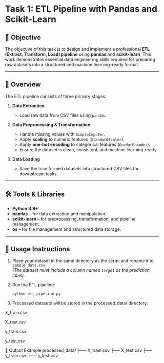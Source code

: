 # Task 1: ETL Pipeline with Pandas and Scikit-Learn

## 📌 Objective
The objective of this task is to design and implement a professional **ETL (Extract, Transform, Load) pipeline** using **pandas** and **scikit-learn**. This work demonstrates essential data engineering skills required for preparing raw datasets into a structured and machine learning-ready format.

---

## 📖 Overview
The ETL pipeline consists of three primary stages:

1. **Data Extraction**  
   - Load raw data from CSV files using `pandas`.

2. **Data Preprocessing & Transformation**  
   - Handle missing values with `SimpleImputer`.  
   - Apply **scaling** to numeric features (`StandardScaler`).  
   - Apply **one-hot encoding** to categorical features (`OneHotEncoder`).  
   - Ensure the dataset is clean, consistent, and machine learning-ready.  

3. **Data Loading**  
   - Save the transformed datasets into structured CSV files for downstream tasks.  

---

## 🛠️ Tools & Libraries
- **Python 3.9+**
- **pandas** – for data extraction and manipulation.
- **scikit-learn** – for preprocessing, transformation, and pipeline management.
- **os** – for file management and structured data storage.

---

## 🚀 Usage Instructions
1. Place your dataset in the same directory as the script and rename it to `sample_data.csv`  
   *(The dataset must include a column named `target` as the prediction label).*

2. Run the ETL pipeline:
   ```bash
   python etl_pipeline.py
   
3. Processed datasets will be stored in the processed_data/ directory:

X_train.csv

X_test.csv

y_train.csv

y_test.csv

📂 Output Example
processed_data/
 ├── X_train.csv
 ├── X_test.csv
 ├── y_train.csv
 └── y_test.csv
